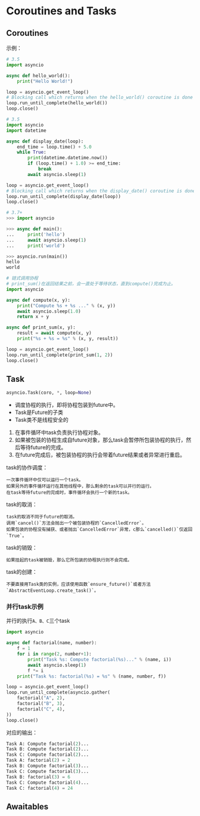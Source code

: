 # Coroutines and Tasks

## Coroutines

示例：

```python
# 3.5
import asyncio

async def hello_world():
    print("Hello World!")

loop = asyncio.get_event_loop()
# Blocking call which returns when the hello_world() coroutine is done
loop.run_until_complete(hello_world())
loop.close()
```

```python
# 3.5
import asyncio
import datetime

async def display_date(loop):
    end_time = loop.time() + 5.0
    while True:
        print(datetime.datetime.now())
        if (loop.time() + 1.0) >= end_time:
            break
        await asyncio.sleep(1)

loop = asyncio.get_event_loop()
# Blocking call which returns when the display_date() coroutine is done
loop.run_until_complete(display_date(loop))
loop.close()
```

```python
# 3.7+
>>> import asyncio

>>> async def main():
...     print('hello')
...     await asyncio.sleep(1)
...     print('world')

>>> asyncio.run(main())
hello
world
```

```python
# 链式调用协程
# print_sum()在返回结果之前，会一直处于等待状态，直到compute()完成为止。
import asyncio

async def compute(x, y):
    print("Compute %s + %s ..." % (x, y))
    await asyncio.sleep(1.0)
    return x + y

async def print_sum(x, y):
    result = await compute(x, y)
    print("%s + %s = %s" % (x, y, result))

loop = asyncio.get_event_loop()
loop.run_until_complete(print_sum(1, 2))
loop.close()
```

## Task

```python
asyncio.Task(coro, *, loop=None)
```

- 调度协程的执行，即将协程包装到future中。
- Task是Future的子类
- Task类不是线程安全的

1. 在事件循环中task负责执行协程对象。
2. 如果被包装的协程生成自future对象，那么task会暂停所包装协程的执行，然后等待future的完成。
3. 在future完成后，被包装协程的执行会带着future结果或者异常进行重启。

task的协作调度：

    一次事件循环中仅可以运行一个task。
    如果另外的事件循环运行在其他线程中，那么剩余的task可以并行的运行。
    在task等待future的完成时，事件循环会执行一个新的task。

task的取消：

    task的取消不同于future的取消。
    调用`cancel()`方法会抛出一个被包装协程的`CancelledError`。
    如果包装的协程没有捕获、或者抛出`CancelledError`异常，c那么`cancelled()`仅返回`True`。

task的销毁：

    如果挂起的task被销毁，那么它所包装的协程执行则不会完成。

task的创建：

    不要直接用Task类的实例，应该使用函数`ensure_future()`或者方法`AbstractEventLoop.create_task()`。

### 并行task示例

并行的执行`A、B、C`三个task

```python
import asyncio

async def factorial(name, number):
    f = 1
    for i in range(2, number+1):
        print("Task %s: Compute factorial(%s)..." % (name, i))
        await asyncio.sleep(1)
        f *= i
    print("Task %s: factorial(%s) = %s" % (name, number, f))

loop = asyncio.get_event_loop()
loop.run_until_complete(asyncio.gather(
    factorial("A", 2),
    factorial("B", 3),
    factorial("C", 4),
))
loop.close()
```

对应的输出：

```python
Task A: Compute factorial(2)...
Task B: Compute factorial(2)...
Task C: Compute factorial(2)...
Task A: factorial(2) = 2
Task B: Compute factorial(3)...
Task C: Compute factorial(3)...
Task B: factorial(3) = 6
Task C: Compute factorial(4)...
Task C: factorial(4) = 24
```



## Awaitables


